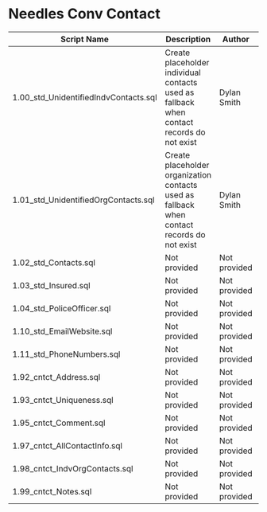 # Needles Conv Contact

| Script Name | Description | Author | Date |
|-------------|-------------|--------|------|
| 1.00_std_UnidentifiedIndvContacts.sql | Create placeholder individual contacts used as fallback when contact records do not exist | Dylan Smith | dylans@smartadvocate.com | 2024-09-12 |
| 1.01_std_UnidentifiedOrgContacts.sql | Create placeholder organization contacts used as fallback when contact records do not exist | Dylan Smith | dylans@smartadvocate.com | 2024-09-12 |
| 1.02_std_Contacts.sql | Not provided | Not provided | Not provided |
| 1.03_std_Insured.sql | Not provided | Not provided | Not provided |
| 1.04_std_PoliceOfficer.sql | Not provided | Not provided | Not provided |
| 1.10_std_EmailWebsite.sql | Not provided | Not provided | Not provided |
| 1.11_std_PhoneNumbers.sql | Not provided | Not provided | Not provided |
| 1.92_cntct_Address.sql | Not provided | Not provided | Not provided |
| 1.93_cntct_Uniqueness.sql | Not provided | Not provided | Not provided |
| 1.95_cntct_Comment.sql | Not provided | Not provided | Not provided |
| 1.97_cntct_AllContactInfo.sql | Not provided | Not provided | Not provided |
| 1.98_cntct_IndvOrgContacts.sql | Not provided | Not provided | Not provided |
| 1.99_cntct_Notes.sql | Not provided | Not provided | Not provided |
